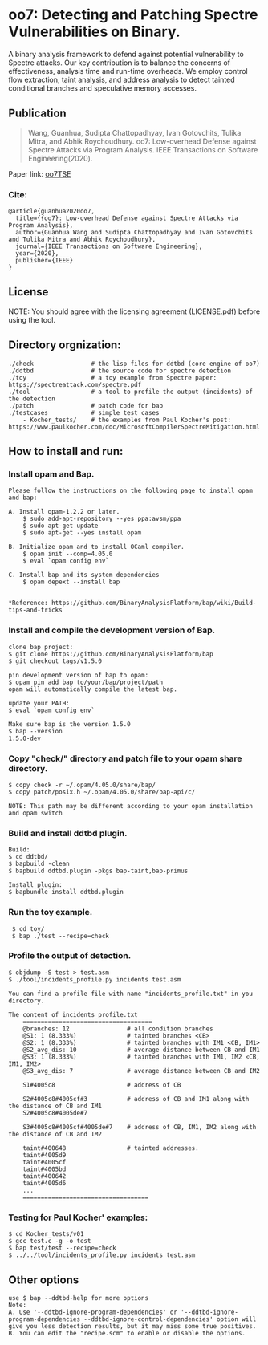 # oo7: Detecting and Patching Spectre Vulnerabilities on Binary. 
A binary analysis framework to defend against potential vulnerability to Spectre attacks. Our key contribution is to balance the concerns of effectiveness, analysis time and run-time overheads. We employ control flow extraction, taint analysis, and address analysis to detect tainted conditional branches and speculative memory accesses.<oo7>
	
	
## Publication 

>  Wang, Guanhua, Sudipta Chattopadhyay, Ivan Gotovchits, Tulika Mitra, and Abhik Roychoudhury. oo7: Low-overhead Defense against Spectre Attacks via Program Analysis. IEEE Transactions on Software Engineering(2020). 

Paper link: [oo7TSE](https://www.comp.nus.edu.sg/~abhik/pdf/TSE20_oo7.pdf)

### Cite:
```
@article{guanhua2020oo7,
  title={{oo7}: Low-overhead Defense against Spectre Attacks via Program Analysis},
  author={Guanhua Wang and Sudipta Chattopadhyay and Ivan Gotovchits and Tulika Mitra and Abhik Roychoudhury},
  journal={IEEE Transactions on Software Engineering},
  year={2020},
  publisher={IEEE}
}
```

## License
NOTE: You should agree with the licensing agreement (LICENSE.pdf) before using the tool. 

## Directory orgnization:
    ./check                # the lisp files for ddtbd (core engine of oo7)
    ./ddtbd                # the source code for spectre detection
    ./toy                  # a toy example from Spectre paper: https://spectreattack.com/spectre.pdf
    ./tool                 # a tool to profile the output (incidents) of the detection 
    ./patch                # patch code for bab
    ./testcases       	   # simple test cases
        - Kocher_tests/    # the examples from Paul Kocher's post: https://www.paulkocher.com/doc/MicrosoftCompilerSpectreMitigation.html
 
 
## How to install and run:

### Install opam and Bap.
    Please follow the instructions on the following page to install opam and bap:

    A. Install opam-1.2.2 or later.
        $ sudo add-apt-repository --yes ppa:avsm/ppa
        $ sudo apt-get update
        $ sudo apt-get --yes install opam

    B. Initialize opam and to install OCaml compiler.
        $ opam init --comp=4.05.0
        $ eval `opam config env`

    C. Install bap and its system dependencies
        $ opam depext --install bap


    *Reference: https://github.com/BinaryAnalysisPlatform/bap/wiki/Build-tips-and-tricks 


### Install and compile the development version of Bap.
```
clone bap project: 
$ git clone https://github.com/BinaryAnalysisPlatform/bap
$ git checkout tags/v1.5.0

pin development version of bap to opam:
$ opam pin add bap to/your/bap/project/path
opam will automatically compile the latest bap.

update your PATH:
$ eval `opam config env`

Make sure bap is the version 1.5.0
$ bap --version 
1.5.0-dev
```

### Copy "check/" directory and patch file to your opam share directory.
```
$ copy check -r ~/.opam/4.05.0/share/bap/
$ copy patch/posix.h ~/.opam/4.05.0/share/bap-api/c/

NOTE: This path may be different according to your opam installation and opam switch
```

### Build and install ddtbd plugin.

```
Build:
$ cd ddtbd/
$ bapbuild -clean 
$ bapbuild ddtbd.plugin -pkgs bap-taint,bap-primus

Install plugin:
$ bapbundle install ddtbd.plugin
```


### Run the toy example. 
```
 $ cd toy/
 $ bap ./test --recipe=check
 ```


### Profile the output of detection.
```
$ objdump -S test > test.asm
$ ./tool/incidents_profile.py incidents test.asm

You can find a profile file with name "incidents_profile.txt" in you directory. 

The content of incidents_profile.txt
	====================================
	@branches: 12                # all condition branches
	@S1: 1 (8.333%)              # tainted branches <CB>
	@S2: 1 (8.333%)              # tainted branches with IM1 <CB, IM1>
	@S2_avg_dis: 10              # average distance between CB and IM1
	@S3: 1 (8.333%)              # tainted branches with IM1, IM2 <CB, IM1, IM2>
	@S3_avg_dis: 7               # average distance between CB and IM2

	S1#4005c8                    # address of CB

	S2#4005c8#4005cf#3           # address of CB and IM1 along with the distance of CB and IM1
	S2#4005c8#4005de#7

	S3#4005c8#4005cf#4005de#7    # address of CB, IM1, IM2 along with the distance of CB and IM2

	taint#400648                 # tainted addresses. 
	taint#4005d9
	taint#4005cf
	taint#4005bd
	taint#400642
	taint#4005d6
	...
	===================================
```


### Testing for Paul Kocher' examples:
```
$ cd Kocher_tests/v01
$ gcc test.c -g -o test
$ bap test/test --recipe=check
$ ../../tool/incidents_profile.py incidents test.asm
```

## Other options
```
use $ bap --ddtbd-help for more options
Note: 
A. Use '--ddtbd-ignore-program-dependencies' or '--ddtbd-ignore-program-dependencies --ddtbd-ignore-control-dependencies' option will give you less detection results, but it may miss some true positives. 
B. You can edit the "recipe.scm" to enable or disable the options. 
```


